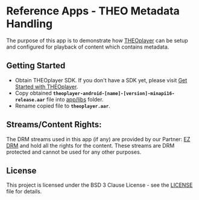 # Reference Apps - THEO Metadata Handling

The purpose of this app is to demonstrate how [THEOplayer] can be setup and configured for playback of content which contains metadata.


## Getting Started

* Obtain THEOplayer SDK. If you don't have a SDK yet, please visit [Get Started with THEOplayer].
* Copy obtained **`theoplayer-android-[name]-[version]-minapi16-release.aar`** file into [app/libs] folder.
* Rename copied file to **`theoplayer.aar`**.


## Streams/Content Rights:

The DRM streams used in this app (if any) are provided by our Partner: [EZ DRM] and hold all the rights for the content. These streams are DRM protected and cannot be used for any other purposes.


## License

This project is licensed under the BSD 3 Clause License - see the [LICENSE] file for details.


[//]: # (Links reference)
[THEOplayer]: https://www.theoplayer.com/
[Get Started with THEOplayer]: https://www.theoplayer.com/licensing
[EZ DRM]: https://ezdrm.com/

[//]: # (Project files reference)
[app/libs]: ./app/libs
[LICENSE]: ./LICENSE
